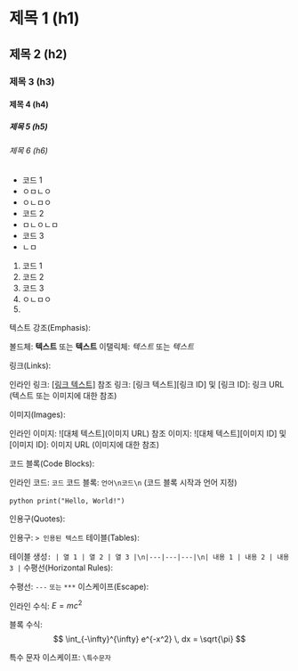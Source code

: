# 제목 1 (h1)
## 제목 2 (h2)
### 제목 3 (h3)
#### 제목 4 (h4)
##### 제목 5 (h5)
###### 제목 6 (h6)

- 코드 1
- ㅇㅁㄴㅇ
- ㅇㄴㅁㅇ
- 코드 2
- ㅁㄴㅇㄴㅁ
- 코드 3
- ㄴㅁ

1. 코드 1
2. 코드 2
3. 코드 3
4. ㅇㄴㅁㅇ
5. 

텍스트 강조(Emphasis):

볼드체: **텍스트** 또는 __텍스트__
이탤릭체: *텍스트* 또는 _텍스트_

링크(Links):

인라인 링크: [[링크 텍스트]](https://www.halla.ac.kr/mbs/kr/intro/intro.html)
참조 링크: [링크 텍스트][링크 ID] 및 [링크 ID]: 링크 URL (텍스트 또는 이미지에 대한 참조)

이미지(Images):

인라인 이미지: ![대체 텍스트](이미지 URL)
참조 이미지: ![대체 텍스트][이미지 ID] 및 [이미지 ID]: 이미지 URL (이미지에 대한 참조)

코드 블록(Code Blocks):

인라인 코드: `코드`
코드 블록: ```언어\n코드\n``` (코드 블록 시작과 언어 지정)

​```python
print("Hello, World!")
​```

인용구(Quotes):

인용구: 
`> 인용된 텍스트`
테이블(Tables):

테이블 생성`: | 열 1 | 열 2 | 열 3 |\n|---|---|---|\n| 내용 1 | 내용 2 | 내용 3 |`
수평선(Horizontal Rules):

수평선: `---` `또는` `***`
이스케이프(Escape):



인라인 수식: $E=mc^2$

블록 수식:
$$
\int_{-\infty}^{\infty} e^{-x^2} \, dx = \sqrt{\pi}
$$

특수 문자 이스케이프: `\특수문자`



